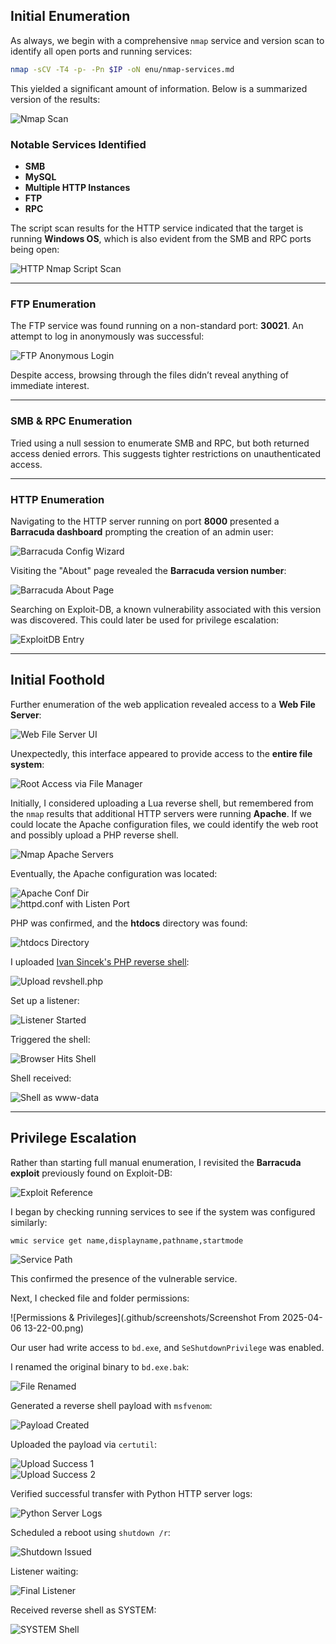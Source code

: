 ## Initial Enumeration

As always, we begin with a comprehensive `nmap` service and version scan to identify all open ports and running services:

```bash
nmap -sCV -T4 -p- -Pn $IP -oN enu/nmap-services.md
```

This yielded a significant amount of information. Below is a summarized version of the results:

![Nmap Scan](.github/screenshots/medjed_full_nmap_scan_result.png)

### Notable Services Identified

- **SMB**
- **MySQL**
- **Multiple HTTP Instances**
- **FTP**
- **RPC**

The script scan results for the HTTP service indicated that the target is running **Windows OS**, which is also evident from the SMB and RPC ports being open:

![HTTP Nmap Script Scan](.github/screenshots/medjed_nmap_scan_barracuda.png)

---

### FTP Enumeration

The FTP service was found running on a non-standard port: **30021**. An attempt to log in anonymously was successful:

![FTP Anonymous Login](.github/screenshots/medjed_ftp_anonymous_login.png)

Despite access, browsing through the files didn’t reveal anything of immediate interest.

---

### SMB & RPC Enumeration

Tried using a null session to enumerate SMB and RPC, but both returned access denied errors. This suggests tighter restrictions on unauthenticated access.

---

### HTTP Enumeration

Navigating to the HTTP server running on port **8000** presented a **Barracuda dashboard** prompting the creation of an admin user:

![Barracuda Config Wizard](.github/screenshots/medjed_admin_account_created.png)

Visiting the "About" page revealed the **Barracuda version number**:

![Barracuda About Page](.github/screenshots/medjed_barracuda_about_page.png)

Searching on Exploit-DB, a known vulnerability associated with this version was discovered. This could later be used for privilege escalation:

![ExploitDB Entry](.github/screenshots/medjed_exploitdb_reference_alt.png)

---

## Initial Foothold

Further enumeration of the web application revealed access to a **Web File Server**:

![Web File Server UI](.github/screenshots/medjed_web_file_server_main.png)

Unexpectedly, this interface appeared to provide access to the **entire file system**:

![Root Access via File Manager](.github/screenshots/medjed_web_file_server_root_access.png)

Initially, I considered uploading a Lua reverse shell, but remembered from the `nmap` results that additional HTTP servers were running **Apache**. If we could locate the Apache configuration files, we could identify the web root and possibly upload a PHP reverse shell.

![Nmap Apache Servers](.github/screenshots/medjed_apache_enum_nmap_scan.png)

Eventually, the Apache configuration was located:

![Apache Conf Dir](.github/screenshots/medjed_apache_conf_dir_listing.png)  
![httpd.conf with Listen Port](.github/screenshots/medjed_httpd_conf_listen_directive.png)

PHP was confirmed, and the **htdocs** directory was found:

![htdocs Directory](.github/screenshots/medjed_htdocs_clean.png)

I uploaded [Ivan Sincek's PHP reverse shell](https://github.com/ivan-sincek/php-reverse-shell/blob/master/src/reverse/php_reverse_shell.php):

![Upload revshell.php](.github/screenshots/medjed_htdocs_with_shell.png)

Set up a listener:

![Listener Started](.github/screenshots/medjed_listener_before_shell.png)

Triggered the shell:

![Browser Hits Shell](.github/screenshots/medjed_php_reverse_shell_triggered.png)

Shell received:

![Shell as www-data](.github/screenshots/medjed_shell_obtained_as_www_user.png)

---

## Privilege Escalation

Rather than starting full manual enumeration, I revisited the **Barracuda exploit** previously found on Exploit-DB:

![Exploit Reference](.github/screenshots/medjed_exploitdb_entry.png)

I began by checking running services to see if the system was configured similarly:

```bash
wmic service get name,displayname,pathname,startmode
```

![Service Path](.github/screenshots/medjed_permissions_and_privs.png)

This confirmed the presence of the vulnerable service.

Next, I checked file and folder permissions:

![Permissions & Privileges](.github/screenshots/Screenshot From 2025-04-06 13-22-00.png)

Our user had write access to `bd.exe`, and `SeShutdownPrivilege` was enabled.

I renamed the original binary to `bd.exe.bak`:

![File Renamed](.github/screenshots/medjed_file_replaced_verified.png)

Generated a reverse shell payload with `msfvenom`:

![Payload Created](.github/screenshots/medjed_msfvenom_payload_generated.png)

Uploaded the payload via `certutil`:

![Upload Success 1](.github/screenshots/medjed_certutil_upload_success.png)  
![Upload Success 2](.github/screenshots/medjed_certutil_upload_success.png)

Verified successful transfer with Python HTTP server logs:

![Python Server Logs](.github/screenshots/medjed_python_server_logs.png)

Scheduled a reboot using `shutdown /r`:

![Shutdown Issued](.github/screenshots/medjed_shutdown_triggered.png)

Listener waiting:

![Final Listener](.github/screenshots/medjed_listener_ready.png)

Received reverse shell as SYSTEM:

![SYSTEM Shell](.github/screenshots/medjed_priv_esc_success.png)

